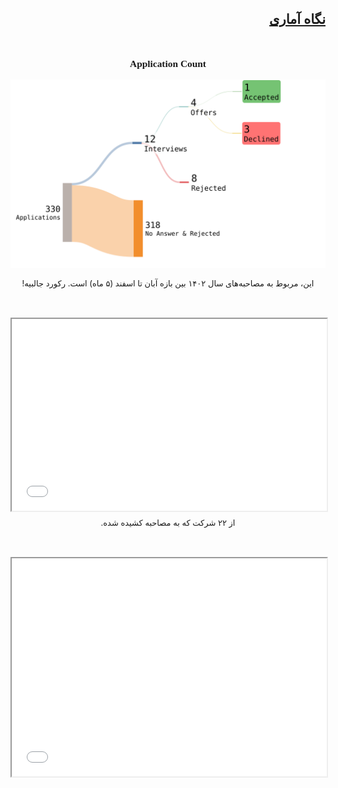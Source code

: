 <h2 id="statistics" dir="rtl"><a class="header" href="#statistics">نگاه آماری</a></h2>

<br />

<center><p style="font-size: 1.1em; font-family:'sens-serif'"><strong>Application Count</strong></p></center>
<img src="./assets/applications.svg">
<center><p dir="rtl" style="font-size: 13px;">این، مربوط به مصاحبه‌های سال ۱۴۰۲ بین بازه آبان تا اسفند (۵ ماه) است. رکورد جالبیه!</p></center>

<br />
<br />

<div style="position: relative; padding-bottom: 56%; padding-top: 25px; hight: 0;">
    <iframe src="./assets/interview_platform.html" style="position: absolute; top: 0; left: 0; width: 100%; height: 100%"></iframe>
</div>

<center><p dir="rtl" style="font-size: 13px;">از ۲۲ شرکت که به مصاحبه کشیده شده.</p></center>

<br />
<br />

<div style="position: relative; padding-bottom: 56%; padding-top: 25px; hight: 0;">
    <iframe src="./assets/apply_way.html" style="position: absolute; top: 0; left: 0; width: 100%; height: 100%"></iframe></center>
<div>

<center><p dir="rtl" style="font-size: 13px;">نمودار حاصل از ۲۴ شرکتی که اپلای شده و حداقل یک مرحله به جلو رفته.</p></center>
